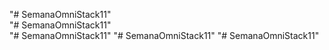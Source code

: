 "# SemanaOmniStack11"  
"# SemanaOmniStack11"  
"# SemanaOmniStack11" 
"# SemanaOmniStack11" 
"# SemanaOmniStack11" 
